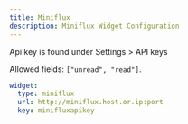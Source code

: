 ```yaml
---
title: Miniflux
description: Miniflux Widget Configuration
---
```


Api key is found under Settings > API keys

Allowed fields: `["unread", "read"]`.

```yaml
widget:
  type: miniflux
  url: http://miniflux.host.or.ip:port
  key: minifluxapikey
```

